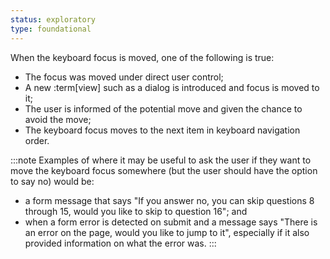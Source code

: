 ```yaml
---
status: exploratory
type: foundational
---
```


When the keyboard focus is moved, one of the following is true:
- The focus was moved under direct user control;
- A new :term[view] such as a dialog is introduced and focus is moved to it;
- The user is informed of the potential move and given the chance to avoid the move;
- The keyboard focus moves to the next item in keyboard navigation order.

:::note
Examples of where it may be useful to ask the user if they want to move the keyboard focus somewhere (but the user should have the option to say no) would be:
- a form message that says "If you answer no, you can skip questions 8 through 15, would you like to skip to question 16"; and
- when a form error is detected on submit and a message says "There is an error on the page, would you like to jump to it",  especially if it also provided information on what the error was.
:::